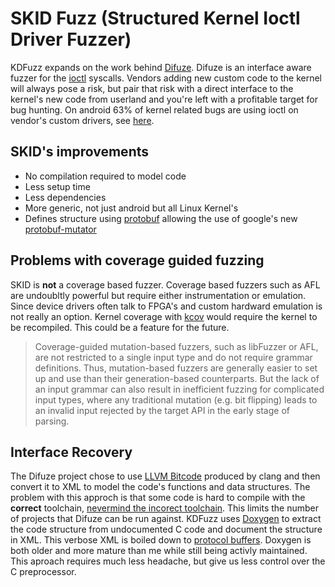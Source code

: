 # SKID Fuzz (Structured Kernel Ioctl Driver Fuzzer)

KDFuzz expands on the work behind [Difuze](https://acmccs.github.io/papers/p2123-corinaA.pdf). Difuze is an interface aware fuzzer for the [ioctl](https://man7.org/linux/man-pages/man2/ioctl.2.html) syscalls. Vendors adding new custom code to the kernel will always pose a risk, but pair that risk with a direct interface to the kernel's new code from userland and you're left with a profitable target for bug hunting. On android 63% of kernel related bugs are using ioctl on vendor's custom drivers, see [here](https://events.static.linuxfound.org/sites/events/files/slides/Android-%20protecting%20the%20kernel.pdf).

## SKID's improvements

* No compilation required to model code
* Less setup time
* Less dependencies
* More generic, not just android but all Linux Kernel's
* Defines structure using [protobuf](https://github.com/protocolbuffers/protobuf) allowing the use of google's new [protobuf-mutator](https://github.com/google/libprotobuf-mutator)

## Problems with coverage guided fuzzing

SKID is __not__ a coverage based fuzzer. Coverage based fuzzers such as AFL are undoubltly powerful but require either instrumentation or emulation. Since device drivers often talk to FPGA's and custom hardward emulation is not really an option. Kernel coverage with [kcov](https://www.kernel.org/doc/html/latest/dev-tools/kcov.html) would require the kernel to be recompiled. This could be a feature for the future.

> Coverage-guided mutation-based fuzzers, such as libFuzzer or AFL, are not restricted to a single input type and do not require grammar definitions. Thus, mutation-based fuzzers are generally easier to set up and use than their generation-based counterparts. But the lack of an input grammar can also result in inefficient fuzzing for complicated input types, where any traditional mutation (e.g. bit flipping) leads to an invalid input rejected by the target API in the early stage of parsing.

## Interface Recovery

The Difuze project chose to use [LLVM Bitcode](https://llvm.org/docs/BitCodeFormat.html) produced by clang and then convert it to XML to model the code's functions and data structures. The problem with this approch is that some code is hard to compile with the __correct__ toolchain, [nevermind the incorect toolchain](https://lwn.net/Articles/734071/). This limits the number of projects that Difuze can be run against. KDFuzz uses [Doxygen](https://www.doxygen.nl/index.html) to extract the code structure from undocumented C code and document the structure in XML. This verbose XML is boiled down to [protocol buffers](https://github.com/protocolbuffers/protobuf). Doxygen is both older and more mature than me while still being activly maintained. This aproach requires much less headache, but give us less control over the C preprocessor.
